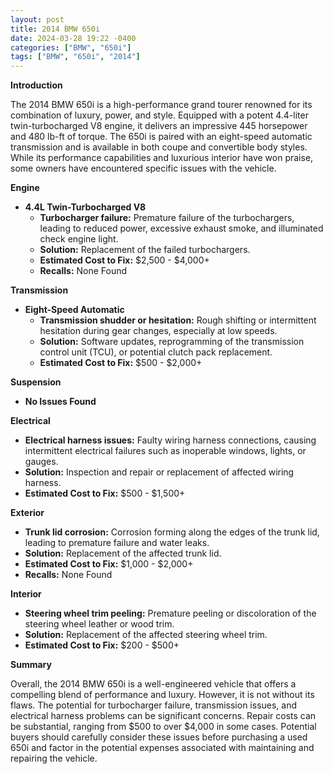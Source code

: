 ```yaml
---
layout: post
title: 2014 BMW 650i
date: 2024-03-28 19:22 -0400
categories: ["BMW", "650i"]
tags: ["BMW", "650i", "2014"]
---
```

**Introduction**

The 2014 BMW 650i is a high-performance grand tourer renowned for its combination of luxury, power, and style. Equipped with a potent 4.4-liter twin-turbocharged V8 engine, it delivers an impressive 445 horsepower and 480 lb-ft of torque. The 650i is paired with an eight-speed automatic transmission and is available in both coupe and convertible body styles. While its performance capabilities and luxurious interior have won praise, some owners have encountered specific issues with the vehicle.

**Engine**

* **4.4L Twin-Turbocharged V8**
    * **Turbocharger failure:** Premature failure of the turbochargers, leading to reduced power, excessive exhaust smoke, and illuminated check engine light.
    * **Solution:** Replacement of the failed turbochargers.
    * **Estimated Cost to Fix:** $2,500 - $4,000+
    * **Recalls:** None Found

**Transmission**

* **Eight-Speed Automatic**
    * **Transmission shudder or hesitation:** Rough shifting or intermittent hesitation during gear changes, especially at low speeds.
    * **Solution:** Software updates, reprogramming of the transmission control unit (TCU), or potential clutch pack replacement.
    * **Estimated Cost to Fix:** $500 - $2,000+

**Suspension**

* **No Issues Found**

**Electrical**

* **Electrical harness issues:** Faulty wiring harness connections, causing intermittent electrical failures such as inoperable windows, lights, or gauges.
* **Solution:** Inspection and repair or replacement of affected wiring harness.
* **Estimated Cost to Fix:** $500 - $1,500+

**Exterior**

* **Trunk lid corrosion:** Corrosion forming along the edges of the trunk lid, leading to premature failure and water leaks.
* **Solution:** Replacement of the affected trunk lid.
* **Estimated Cost to Fix:** $1,000 - $2,000+
* **Recalls:** None Found

**Interior**

* **Steering wheel trim peeling:** Premature peeling or discoloration of the steering wheel leather or wood trim.
* **Solution:** Replacement of the affected steering wheel trim.
* **Estimated Cost to Fix:** $200 - $500+

**Summary**

Overall, the 2014 BMW 650i is a well-engineered vehicle that offers a compelling blend of performance and luxury. However, it is not without its flaws. The potential for turbocharger failure, transmission issues, and electrical harness problems can be significant concerns. Repair costs can be substantial, ranging from $500 to over $4,000 in some cases. Potential buyers should carefully consider these issues before purchasing a used 650i and factor in the potential expenses associated with maintaining and repairing the vehicle.
